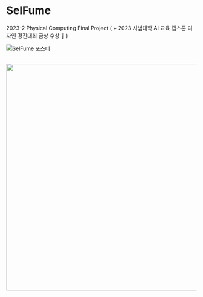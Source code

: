 # SelFume
2023-2 Physical Computing Final Project ( + 2023 사범대학 AI 교육 캡스톤 디자인 경진대회 금상 수상 🥇 )

![SelFume 포스터](https://github.com/sjy2335/SelFume/assets/106982330/0c2f36cb-f8dc-464c-9e50-887b442878a3)

<br/>
<img src="https://github.com/sjy2335/SelFume/assets/106982330/5ca274df-7c22-4248-ab5f-b6c4786d9cbe" width="600">
